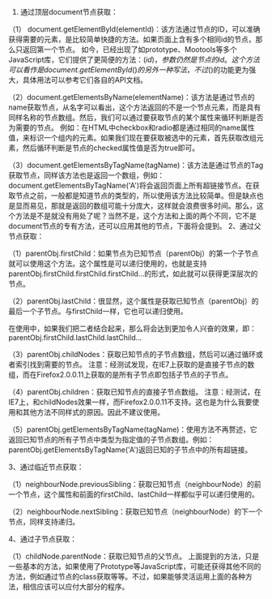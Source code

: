 

1. 通过顶层document节点获取：

（1） document.getElementById(elementId)：该方法通过节点的ID，可以准确获得需要的元素，是比较简单快捷的方法。如果页面上含有多个相同id的节点，那么只返回第一个节点。
如今，已经出现了如prototype、Mootools等多个JavaScript库，它们提供了更简便的方法：$(id)，参数仍然是节点的id。这个方法可以看作是document.getElementById()的另外一种写法，不过$()的功能更为强大，具体用法可以参考它们各自的API文档。

（2）document.getElementsByName(elementName)：该方法是通过节点的name获取节点，从名字可以看出，这个方法返回的不是一个节点元素，而是具有同样名称的节点数组。然后，我们可以通过要获取节点的某个属性来循环判断是否为需要的节点。
例如：在HTML中checkbox和radio都是通过相同的name属性值，来标识一个组内的元素。如果我们现在要获取被选中的元素，首先获取改组元素，然后循环判断是节点的checked属性值是否为true即可。

（3）document.getElementsByTagName(tagName)：该方法是通过节点的Tag获取节点，同样该方法也是返回一个数组，例如：document.getElementsByTagName('A')将会返回页面上所有超链接节点。在获取节点之前，一般都是知道节点的类型的，所以使用该方法比较简单。但是缺点也是显而易见，那就是返回的数组可能十分庞大，这样就会浪费很多时间。那么，这个方法是不是就没有用处了呢？当然不是，这个方法和上面的两个不同，它不是document节点的专有方法，还可以应用其他的节点，下面将会提到。
2、通过父节点获取：

（1）parentObj.firstChild：如果节点为已知节点（parentObj）的第一个子节点就可以使用这个方法。这个属性是可以递归使用的，也就是支持parentObj.firstChild.firstChild.firstChild...的形式，如此就可以获得更深层次的节点。

（2）parentObj.lastChild：很显然，这个属性是获取已知节点（parentObj）的最后一个子节点。与firstChild一样，它也可以递归使用。

在使用中，如果我们把二者结合起来，那么将会达到更加令人兴奋的效果，即：parentObj.firstChild.lastChild.lastChild...

（3）parentObj.childNodes：获取已知节点的子节点数组，然后可以通过循环或者索引找到需要的节点。
注意：经测试发现，在IE7上获取的是直接子节点的数组，而在Firefox2.0.0.11上获取的是所有子节点即包括子节点的子节点。

（4）parentObj.children：获取已知节点的直接子节点数组。
注意：经测试，在IE7上，和childNodes效果一样，而Firefox2.0.0.11不支持。这也是为什么我要使用和其他方法不同样式的原因。因此不建议使用。

（5）parentObj.getElementsByTagName(tagName)：使用方法不再赘述，它返回已知节点的所有子节点中类型为指定值的子节点数组。例如：parentObj.getElementsByTagName('A')返回已知的子节点中的所有超链接。

3、通过临近节点获取：

（1）neighbourNode.previousSibling：获取已知节点（neighbourNode）的前一个节点，这个属性和前面的firstChild、lastChild一样都似乎可以递归使用的。

（2）neighbourNode.nextSibling：获取已知节点（neighbourNode）的下一个节点，同样支持递归。

4、通过子节点获取：

（1）childNode.parentNode：获取已知节点的父节点。
上面提到的方法，只是一些基本的方法，如果使用了Prototype等JavaScript库，可能还获得其他不同的方法，例如通过节点的class获取等等。不过，如果能够灵活运用上面的各种方法，相信应该可以应付大部分的程序。